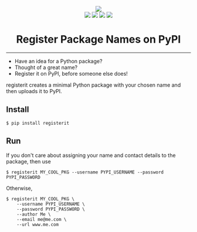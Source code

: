 <div align="center">
<img src="https://dev-project-media.s3.eu-west-2.amazonaws.com/registerit-logo-github.png"/>
</div>

<div align="center">
<img src="https://img.shields.io/pypi/pyversions/registerit"/>
<img src="https://circleci.com/gh/alexioannides/registerit.svg?style=shield"/>
<img src="https://img.shields.io/pypi/v/registerit.svg?label=PyPI&logo=PyPI&logoColor=white&color=success"/>
<img src="https://img.shields.io/github/license/alexioannides/registerit?color=success"/>
<h1>Register Package Names on PyPI</h1>
</div>

---

* Have an idea for a Python package?
* Thought of a great name?
* Register it on PyPI, before someone else does!

registerit creates a minimal Python package with your chosen name and then uploads it to PyPI. 

## Install

```shell
$ pip install registerit
```

## Run

If you don't care about assigning your name and contact details to the package, then use

```shell
$ registerit MY_COOL_PKG --username PYPI_USERNAME --password PYPI_PASSWORD
```

Otherwise,

```shell
$ registerit MY_COOL_PKG \
    --username PYPI_USERNAME \
    --password PYPI_PASSWORD \
    --author Me \
    --email me@me.com \
    --url www.me.com
```
